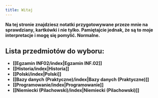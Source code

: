 ```yaml
---
title: Witaj
---
```


**Na tej stronie znajdziesz notatki przygotowywane przeze mnie na sprawdziany, kartkówki i nie tylko. Pamiętajcie jednak, że są to moje interpretacje i mogę się pomylić. Normalne.**

## Lista przedmiotów do wyboru:
- **[[Egzamin INF02/index|Egzamin INF.02]]**
- **[[Historia/index|Historia]]**
- **[[Polski/index|Polski]]**
- **[[Bazy danych (Praktyczne)/index|Bazy danych (Praktyczne)]]**
- **[[Programowanie/index|Programowanie]]**
- **[[Niemiecki (Pilachowski)/index|Niemiecki (Pilachowski)]]**